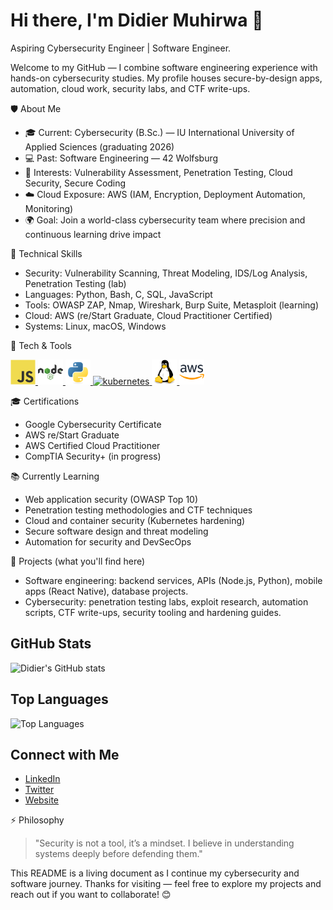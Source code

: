 # Hi there, I'm Didier Muhirwa 👋

Aspiring Cybersecurity Engineer | Software Engineer.

Welcome to my GitHub — I combine software engineering experience with hands-on cybersecurity studies. My profile houses secure-by-design apps, automation, cloud work, security labs, and CTF write-ups.

🛡️ About Me
- 🎓 Current: Cybersecurity (B.Sc.) — IU International University of Applied Sciences (graduating 2026)
- 💻 Past: Software Engineering — 42 Wolfsburg
- 🔐 Interests: Vulnerability Assessment, Penetration Testing, Cloud Security, Secure Coding
- ☁️ Cloud Exposure: AWS (IAM, Encryption, Deployment Automation, Monitoring)
- 🌍 Goal: Join a world-class cybersecurity team where precision and continuous learning drive impact

🧠 Technical Skills
- Security: Vulnerability Scanning, Threat Modeling, IDS/Log Analysis, Penetration Testing (lab)
- Languages: Python, Bash, C, SQL, JavaScript
- Tools: OWASP ZAP, Nmap, Wireshark, Burp Suite, Metasploit (learning)
- Cloud: AWS (re/Start Graduate, Cloud Practitioner Certified)
- Systems: Linux, macOS, Windows

🔧 Tech & Tools
<p>
  <a href="https://developer.mozilla.org/en-US/docs/Web/JavaScript" target="_blank" rel="noreferrer">
    <img src="https://raw.githubusercontent.com/devicons/devicon/master/icons/javascript/javascript-original.svg" alt="javascript" width="40" height="40"/>
  </a>
  <a href="https://nodejs.org" target="_blank" rel="noreferrer">
    <img src="https://raw.githubusercontent.com/devicons/devicon/master/icons/nodejs/nodejs-original-wordmark.svg" alt="nodejs" width="40" height="40"/>
  </a>
  <a href="https://www.python.org" target="_blank" rel="noreferrer">
    <img src="https://raw.githubusercontent.com/devicons/devicon/master/icons/python/python-original.svg" alt="python" width="40" height="40"/>
  </a>
  <a href="https://kubernetes.io" target="_blank" rel="noreferrer">
    <img src="https://www.vectorlogo.zone/logos/kubernetes/kubernetes-icon.svg" alt="kubernetes" width="40" height="40"/>
  </a>
  <a href="https://www.linux.org/" target="_blank" rel="noreferrer">
    <img src="https://raw.githubusercontent.com/devicons/devicon/master/icons/linux/linux-original.svg" alt="linux" width="40" height="40"/>
  </a>
  <a href="https://aws.amazon.com/" target="_blank" rel="noreferrer">
    <img src="https://raw.githubusercontent.com/devicons/devicon/master/icons/amazonwebservices/amazonwebservices-original.svg" alt="aws" width="40" height="40"/>
  </a>
</p>

🎓 Certifications
- Google Cybersecurity Certificate
- AWS re/Start Graduate
- AWS Certified Cloud Practitioner
- CompTIA Security+ (in progress)

📚 Currently Learning
- Web application security (OWASP Top 10)
- Penetration testing methodologies and CTF techniques
- Cloud and container security (Kubernetes hardening)
- Secure software design and threat modeling
- Automation for security and DevSecOps

📁 Projects (what you'll find here)
- Software engineering: backend services, APIs (Node.js, Python), mobile apps (React Native), database projects.
- Cybersecurity: penetration testing labs, exploit research, automation scripts, CTF write-ups, security tooling and hardening guides.

## GitHub Stats

![Didier's GitHub stats](https://github-readme-stats.vercel.app/api?username=di-pokemon&show_icons=true&theme=radical)

## Top Languages

![Top Languages](https://github-readme-stats.vercel.app/api/top-langs/?username=di-pokemon&layout=compact&theme=radical)

## Connect with Me

- [LinkedIn](https://linkedin.com/in/didier-m-287860251/)
- [Twitter](https://twitter.com/di-pokemon)
- [Website](https://di-pokemon.com)

⚡ Philosophy
> "Security is not a tool, it’s a mindset. I believe in understanding systems deeply before defending them."

This README is a living document as I continue my cybersecurity and software journey. Thanks for visiting — feel free to explore my projects and reach out if you want to collaborate! 😊

